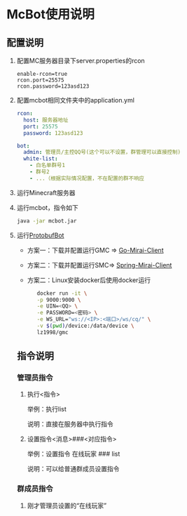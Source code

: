 # McBot使用说明

## 配置说明

1. 配置MC服务器目录下server.properties的rcon

   ```properties
   enable-rcon=true
   rcon.port=25575
   rcon.password=123asd123
   ```

2. 配置mcbot相同文件夹中的application.yml

   ```yaml
   rcon:
     host: 服务器地址
     port: 25575
     password: 123asd123
   
   bot:
     admin: 管理员/主控QQ号(这个可以不设置，群管理可以直接控制)
     white-list:
       - 白名单群号1
       - 群号2
       - ...（根据实际情况配置，不在配置的群不响应
   ```

3. 运行Minecraft服务器

4. 运行mcbot，指令如下

   ```bash
   java -jar mcbot.jar
   ```

5. 运行[ProtobufBot](https://github.com/ProtobufBot)

   - 方案一：下载并配置运行GMC => [Go-Mirai-Client](https://github.com/ProtobufBot/Go-Mirai-Client)
    
   - 方案二：下载并配置运行SMC=> [Spring-Mirai-Client](https://github.com/ProtobufBot/Spring-Mirai-Server)

   - 方案二：Linux安装docker后使用docker运行

     ```bash
        docker run -it \
        -p 9000:9000 \
        -e UIN=<QQ> \
        -e PASSWORD=<密码> \
        -e WS_URL="ws://<IP>:<端口>/ws/cq/" \
        -v $(pwd)/device:/data/device \
        lz1998/gmc
     ```

   
   ## 指令说明
   
   ### 管理员指令
   
   1. 执行<指令>
   
      举例：执行list
   
      说明：直接在服务器中执行指令
   
   2. 设置指令<消息>###<对应指令>
   
      举例：设置指令 在线玩家 ### list
   
      说明：可以给普通群成员设置指令
   
   ### 群成员指令
   
   1. 刚才管理员设置的“在线玩家”